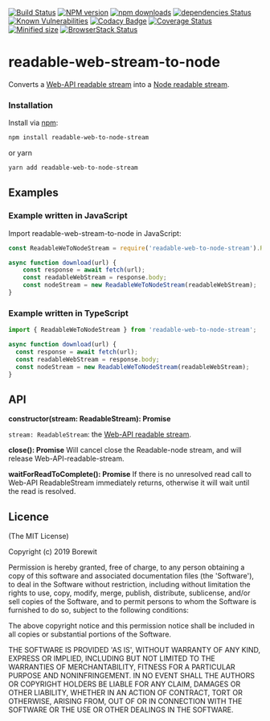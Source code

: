 [![Build Status](https://travis-ci.org/Borewit/readable-web-to-node-stream.svg?branch=master)](https://travis-ci.org/Borewit/readable-web-to-node-stream)
[![NPM version](https://badge.fury.io/js/readable-web-to-node-stream.svg)](https://npmjs.org/package/readable-web-to-node-stream)
[![npm downloads](http://img.shields.io/npm/dm/readable-web-to-node-stream.svg)](https://npmcharts.com/compare/readable-web-to-node-stream)
[![dependencies Status](https://david-dm.org/Borewit/readable-web-to-node-stream/status.svg)](https://david-dm.org/Borewit/readable-web-to-node-stream)
[![Known Vulnerabilities](https://snyk.io/test/github/Borewit/readable-web-to-node-stream/badge.svg?targetFile=package.json)](https://snyk.io/test/github/Borewit/readable-web-to-node-stream?targetFile=package.json)
[![Codacy Badge](https://api.codacy.com/project/badge/Grade/b48f9601e0984734b1962913f70432a6)](https://www.codacy.com/app/Borewit/readable-web-to-node-stream?utm_source=github.com&amp;utm_medium=referral&amp;utm_content=Borewit/readable-web-to-node-stream&amp;utm_campaign=Badge_Grade)
[![Coverage Status](https://coveralls.io/repos/github/Borewit/readable-web-to-node-stream/badge.svg?branch=master)](https://coveralls.io/github/Borewit/readable-web-to-node-stream?branch=master)
[![Minified size](https://badgen.net/bundlephobia/min/readable-web-to-node-stream)](https://bundlephobia.com/result?p=readable-web-to-node-stream)
[![BrowserStack Status](https://www.browserstack.com/automate/badge.svg?badge_key=SWR6dmZVZG1nQkFjM2xuVVBIMk9WcW9qWkE3dS9DZytJL1NJWkhLcERPTT0tLXZieHpCYmsrSHEwSVlZbmx0U1Zaa3c9PQ==--6060c5253c29686ef5db4d67dbe2fbd636932cb4)](https://www.browserstack.com/automate/public-build/SWR6dmZVZG1nQkFjM2xuVVBIMk9WcW9qWkE3dS9DZytJL1NJWkhLcERPTT0tLXZieHpCYmsrSHEwSVlZbmx0U1Zaa3c9PQ==--6060c5253c29686ef5db4d67dbe2fbd636932cb4)


# readable-web-stream-to-node

Converts a [Web-API readable stream](https://developer.mozilla.org/en-US/docs/Web/API/ReadableStreamDefaultReader) into a [Node readable stream](https://nodejs.org/api/stream.html#stream_readable_streams).

### Installation
Install via [npm](http://npmjs.org/):

```bash
npm install readable-web-to-node-stream
```
or yarn
```bash
yarn add readable-web-to-node-stream
```

## Examples

### Example written in JavaScript

Import readable-web-stream-to-node in JavaScript:
```JavaScript
const ReadableWeToNodeStream = require('readable-web-to-node-stream').ReadableWeToNodeStream;

async function download(url) {
    const response = await fetch(url);
    const readableWebStream = response.body;
    const nodeStream = new ReadableWeToNodeStream(readableWebStream);
}

```

### Example written in TypeScript

```TypeScript
import { ReadableWeToNodeStream } from 'readable-web-to-node-stream';

async function download(url) {
  const response = await fetch(url);
  const readableWebStream = response.body;
  const nodeStream = new ReadableWeToNodeStream(readableWebStream);
}
```

## API

**constructor(stream: ReadableStream): Promise<void>**

`stream: ReadableStream`: the [Web-API readable stream](https://developer.mozilla.org/en-US/docs/Web/API/ReadableStreamDefaultReader).

**close(): Promise<void>**
Will cancel close the Readable-node stream, and will release Web-API-readable-stream.

**waitForReadToComplete(): Promise<void>**
If there is no unresolved read call to Web-API Readable​Stream immediately returns, otherwise it will wait until the read is resolved.

## Licence

(The MIT License)

Copyright (c) 2019 Borewit

Permission is hereby granted, free of charge, to any person obtaining a copy of this software and associated documentation files (the 'Software'), to deal in the Software without restriction, including without limitation the rights to use, copy, modify, merge, publish, distribute, sublicense, and/or sell copies of the Software, and to permit persons to whom the Software is furnished to do so, subject to the following conditions:

The above copyright notice and this permission notice shall be included in all copies or substantial portions of the Software.

THE SOFTWARE IS PROVIDED 'AS IS', WITHOUT WARRANTY OF ANY KIND, EXPRESS OR IMPLIED, INCLUDING BUT NOT LIMITED TO THE WARRANTIES OF MERCHANTABILITY, FITNESS FOR A PARTICULAR PURPOSE AND NONINFRINGEMENT. IN NO EVENT SHALL THE AUTHORS OR COPYRIGHT HOLDERS BE LIABLE FOR ANY CLAIM, DAMAGES OR OTHER LIABILITY, WHETHER IN AN ACTION OF CONTRACT, TORT OR OTHERWISE, ARISING FROM, OUT OF OR IN CONNECTION WITH THE SOFTWARE OR THE USE OR OTHER DEALINGS IN THE SOFTWARE.
